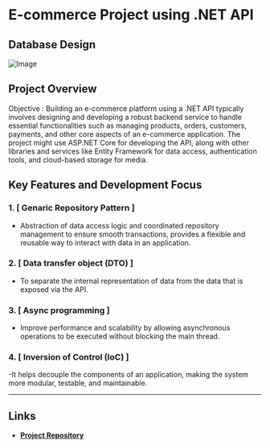 # E-commerce Project using .NET API

## Database Design

![Image](https://github.com/user-attachments/assets/e49f352c-15e0-4846-b302-df283842539f)

## Project Overview

Objective : Building an e-commerce platform using a .NET API typically involves designing and developing a robust backend service to handle essential functionalities such as managing products, orders, customers, payments, and other core aspects of an e-commerce application. The project might use ASP.NET Core for developing the API, along with other libraries and services like Entity Framework for data access, authentication tools, and cloud-based storage for media. 

## Key Features and Development Focus

### 1. [ Genaric Repository Pattern ]
- Abstraction of data access logic and coordinated repository management to ensure smooth   transactions, provides a flexible and reusable way to interact with data in an application. 

### 2. [ Data transfer object (DTO)  ]
- To separate the internal representation of data from the data that is exposed via the API.


### 3. [ Async programming ]
- Improve performance and scalability by allowing asynchronous operations to be executed without blocking the main thread.

  
### 4. [ Inversion of Control (IoC) ]
-It helps decouple the components of an application, making the system more modular, testable, and maintainable.


---

## Links
- **[Project Repository](https://github.com/mohamedshawky70/Ecommerce)**
